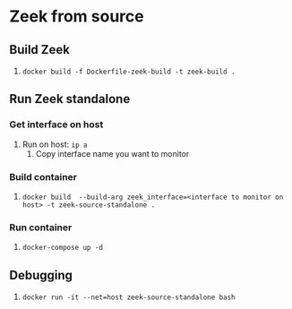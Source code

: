 # Zeek from source

## Build Zeek
1. `docker build -f Dockerfile-zeek-build -t zeek-build .`

## Run Zeek standalone
### Get interface on host
1. Run on host: `ip a`
    1. Copy interface name you want to monitor

### Build container
1. `docker build  --build-arg zeek_interface=<interface to monitor on host> -t zeek-source-standalone .`

### Run container
1. `docker-compose up -d`

## Debugging
1. `docker run -it --net=host zeek-source-standalone bash`